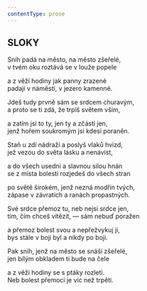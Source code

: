```yaml
---
contentType: prose
---
```


<section>

## SLOKY  

Sníh padá na město, na město zšeřelé,  
v tvém oku roztává se v louže popele  

a z věží hodiny jak panny zrazené  
padají v náměstí, v jezero kamenné.  

Jdeš tudy prvně sám se srdcem churavým,  
a proto se ti zdá, že trpíš světem vším,  

a zatím jsi to ty, jen ty a zčásti jen,  
jenž hořem soukromým jsi kdesi poraněn.  

Staň u zdí nádraží a poslyš vlaků hvizd,  
jež vezou do světa lásku a nenávist,  

a do všech usedni a slavnou silou hnán  
se z místa bolesti rozjedeš do všech stran  

po světě širokém, jenž nezná modřin tvých,  
zápase v závratích a ranách propastných.  

Své srdce přemoz tu, neb nejsi srdce jen,  
tím, čím chceš vítězit, — sám nebuď poražen  

a přemoz bolest svou a nepřežvykuj ji,  
bys stále v boji byl a nikdy po boji.  

Pak sníh, jenž na město se snáší zšeřelé,  
jen bílým obkladem ti bude na čele  

a z věží hodiny se s ptáky rozletí.  
Neb bolest přemoci je víc než trpěti.

</section>
